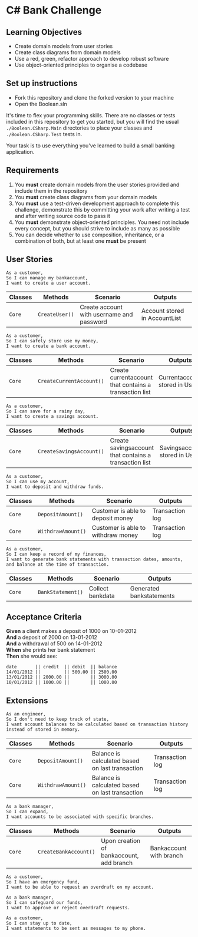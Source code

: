 # C# Bank Challenge

## Learning Objectives
- Create domain models from user stories
- Create class diagrams from domain models
- Use a red, green, refactor approach to develop robust software
- Use object-oriented principles to organise a codebase

## Set up instructions
- Fork this repository and clone the forked version to your machine
- Open the Boolean.sln

It's time to flex your programming skills. There are no classes or tests included in this repository to get you started, but you will find the usual `./Boolean.CSharp.Main` directories to place your classes and `./Boolean.CSharp.Test` tests in.

Your task is to use everything you've learned to build a small banking application.

## Requirements

1. You **must** create domain models from the user stories provided and include them in the repository
2. You **must** create class diagrams from your domain models
3. You **must** use a test-driven development approach to complete this challenge, demonstrate this by committing your work after writing a test and after writing source code to pass it
4. You **must** demonstrate object-oriented principles. You need not include every concept, but you should strive to include as many as possible
5. You can decide whether to use composition, inheritance, or a combination of both, but at least one **must** be present

## User Stories

```
As a customer,
So I can manage my bankaccount,
I want to create a user account.
```
| Classes         | Methods            | Scenario                                   | Outputs                       |
|-----------------|--------------------|--------------------------------------------|-------------------------------|
| `Core`		  | `CreateUser()`	   | Create account with username and password  | Account stored in AccountList |

```
As a customer,
So I can safely store use my money,
I want to create a bank account.
```
| Classes         | Methods                  | Scenario                                                   | Outputs                       |
|-----------------|--------------------------|------------------------------------------------------------|-------------------------------|
| `Core`		  | `CreateCurrentAccount()` | Create currentaccount that contains a transaction list     | Currentaccount stored in User |

```
As a customer,
So I can save for a rainy day,
I want to create a savings account.
```
| Classes         | Methods                  | Scenario                                                | Outputs                       |
|-----------------|--------------------------|---------------------------------------------------------|-------------------------------|
| `Core`		  | `CreateSavingsAccount()` | Create savingsaccount that contains a transaction list  | Savingsaccount stored in User |

```
As a customer,
So I can use my account,
I want to deposit and withdraw funds.
```
| Classes         | Methods            | Scenario                            | Outputs                  |
|-----------------|--------------------|-------------------------------------|--------------------------|
| `Core`		  | `DepositAmount()`  | Customer is able to deposit money   | Transaction log			|
| `Core`		  | `WithdrawAmount()` | Customer is able to withdraw money  | Transaction log			|

```
As a customer,
So I can keep a record of my finances,
I want to generate bank statements with transaction dates, amounts, and balance at the time of transaction.
```
| Classes         | Methods            | Scenario                            | Outputs                  |
|-----------------|--------------------|-------------------------------------|--------------------------|
| `Core`		  | `BankStatement()`  | Collect bankdata 					 | Generated bankstatements |

## Acceptance Criteria

**Given** a client makes a deposit of 1000 on 10-01-2012  
**And** a deposit of 2000 on 13-01-2012  
**And** a withdrawal of 500 on 14-01-2012  
**When** she prints her bank statement  
**Then** she would see:

```
date       || credit  || debit  || balance
14/01/2012 ||         || 500.00 || 2500.00
13/01/2012 || 2000.00 ||        || 3000.00
10/01/2012 || 1000.00 ||        || 1000.00
```

## Extensions

```
As an engineer,
So I don't need to keep track of state,
I want account balances to be calculated based on transaction history instead of stored in memory.
```
| Classes         | Methods            | Scenario                                         | Outputs         |
|-----------------|--------------------|--------------------------------------------------|-----------------|
| `Core`		  | `DepositAmount()`  | Balance is calculated based on last transaction  | Transaction log	|
| `Core`		  | `WithdrawAmount()` | Balance is calculated based on last transaction  | Transaction log	|

```
As a bank manager,
So I can expand,
I want accounts to be associated with specific branches.
```
| Classes         | Methods               | Scenario                                  | Outputs                 |
|-----------------|-----------------------|-------------------------------------------|-------------------------|
| `Core`		  | `CreateBankAccount()` | Upon creation of bankaccount, add branch  | Bankaccount with branch	|

```
As a customer,
So I have an emergency fund,
I want to be able to request an overdraft on my account.
```

```
As a bank manager,
So I can safeguard our funds,
I want to approve or reject overdraft requests.
```

```
As a customer,
So I can stay up to date,
I want statements to be sent as messages to my phone.
```

